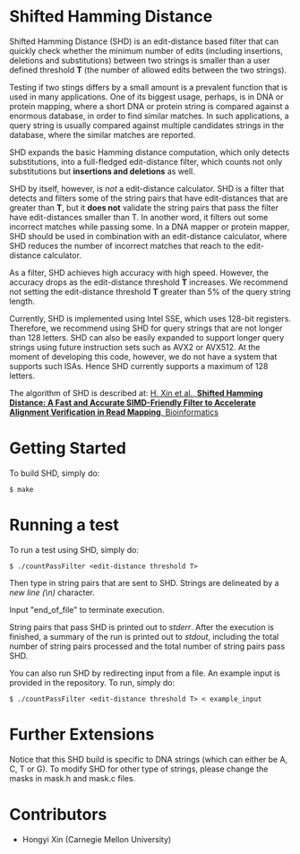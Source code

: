 # Shifted Hamming Distance

Shifted Hamming Distance (SHD) is an edit-distance based filter that can quickly check whether the
minimum number of edits (including insertions, deletions and substitutions) between two strings is
smaller than a user defined threshold **T** (the number of allowed edits between the two strings).

Testing if two stings differs by a small amount is a prevalent function that is used in many
applications. One of its biggest usage, perhaps, is in DNA or protein mapping, where a short
DNA or protein string is compared against a enormous database, in order to find similar matches. In
such applications, a query string is usually compared against multiple candidates strings in the
database, where the similar matches are reported.

SHD expands the basic Hamming distance computation, which only detects substitutions, into a
full-fledged edit-distance filter, which counts not only substitutions but **insertions and
deletions** as well.

SHD by itself, however, is *not* a edit-distance calculator. SHD is a filter that detects and
filters some of the string pairs that have edit-distances that are greater than **T**, but it **does
not** validate the string pairs that pass the filter have edit-distances smaller than T. In another
word, it filters out some incorrect matches while passing some. In a DNA mapper or protein mapper,
SHD should be used in combination with an edit-distance calculator, where SHD reduces the number
of incorrect matches that reach to the edit-distance calculator.

As a filter, SHD achieves high accuracy with high speed. However, the accuracy drops as the
edit-distance threshold **T** increases. We recommend not setting the edit-distance threshold **T**
greater than 5% of the query string length.

Currently, SHD is implemented using Intel SSE, which uses 128-bit registers. Therefore, we recommend
using SHD for query strings that are not longer than 128 letters. SHD can also be easily expanded to
support longer query strings using future instruction sets such as AVX2 or AVX512. At the moment of
developing this code, however, we do not have a system that supports such ISAs. Hence SHD currently
supports a maximum of 128 letters.

The algorithm of SHD is described at: [ H. Xin et al., **Shifted Hamming Distance: A Fast and Accurate SIMD-Friendly Filter to Accelerate Alignment Verification in Read Mapping**, Bioinformatics ](http://bioinformatics.oxfordjournals.org/content/early/2015/01/10/bioinformatics.btu856.abstract)

# Getting Started

To build SHD, simply do:

	$ make

# Running a test

To run a test using SHD, simply do:

	$ ./countPassFilter <edit-distance threshold T>

Then type in string pairs that are sent to SHD. Strings are delineated by a *new line (\n)*
character.

Input "end_of_file" to terminate execution.

String pairs that pass SHD is printed out to *stderr*. After the execution is finished, a summary
of the run is printed out to *stdout*, including the total number of string pairs processed and the
total number of string pairs pass SHD.

You can also run SHD by redirecting input from a file. An example input is provided in the
repository. To run, simply do:

	$ ./countPassFilter <edit-distance threshold T> < example_input

# Further Extensions 
	
Notice that this SHD build is specific to DNA strings (which can either be A, C, T or G). To modify
SHD for other type of strings, please change the masks in mask.h and mask.c files.

# Contributors

- Hongyi Xin (Carnegie Mellon University)
